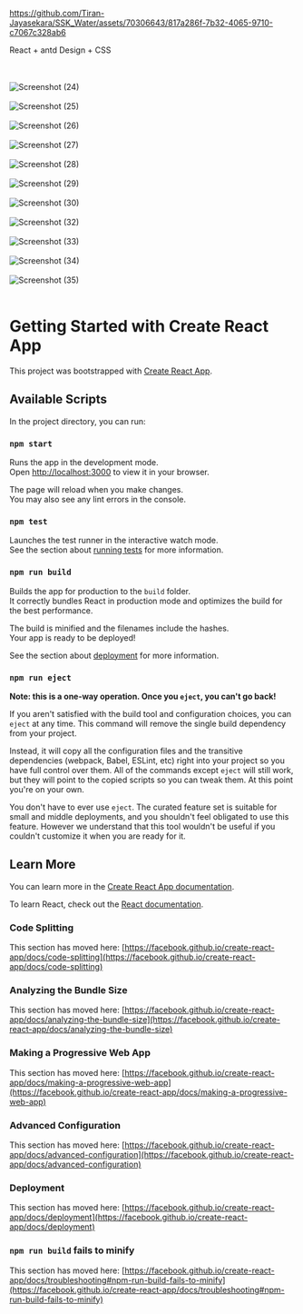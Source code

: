 https://github.com/Tiran-Jayasekara/SSK_Water/assets/70306643/817a286f-7b32-4065-9710-c7067c328ab6

React + antd Design + CSS 

<br/><br/>
![Screenshot (24)](https://github.com/Tiran-Jayasekara/SSK_Water/assets/70306643/2f4b72f4-40f1-483c-b9e5-93dbe6bce36b) <br/><br/>
![Screenshot (25)](https://github.com/Tiran-Jayasekara/SSK_Water/assets/70306643/25c8c59e-0799-474c-986a-3a6f88eb0193) <br/><br/>
![Screenshot (26)](https://github.com/Tiran-Jayasekara/SSK_Water/assets/70306643/34d8ef88-86a4-47ad-9c5b-095ecebf7dad) <br/><br/>
![Screenshot (27)](https://github.com/Tiran-Jayasekara/SSK_Water/assets/70306643/094d1d7d-c93e-4f61-8deb-e22c77a56010) <br/><br/>
![Screenshot (28)](https://github.com/Tiran-Jayasekara/SSK_Water/assets/70306643/997c6af1-924e-4248-bcf4-d36b7ac127f6) <br/><br/>
![Screenshot (29)](https://github.com/Tiran-Jayasekara/SSK_Water/assets/70306643/952c992c-d709-417c-9c2a-d6a6c3142bf9) <br/><br/>
![Screenshot (30)](https://github.com/Tiran-Jayasekara/SSK_Water/assets/70306643/17c2d0c3-fae5-4a1d-a8a5-c5155e3e966b) <br/><br/>
![Screenshot (32)](https://github.com/Tiran-Jayasekara/SSK_Water/assets/70306643/27373677-832f-4007-a1ad-e2d0434ed960) <br/><br/>
![Screenshot (33)](https://github.com/Tiran-Jayasekara/SSK_Water/assets/70306643/d418fb4d-00d0-4f54-9da5-84e306afe71e) <br/><br/>
![Screenshot (34)](https://github.com/Tiran-Jayasekara/SSK_Water/assets/70306643/30746dd5-dd2b-4608-9eca-276784ae5ad2) <br/><br/>
![Screenshot (35)](https://github.com/Tiran-Jayasekara/SSK_Water/assets/70306643/58e5e4c2-143d-42d9-82d2-a0667f6f7527) <br/><br/>


# Getting Started with Create React App

This project was bootstrapped with [Create React App](https://github.com/facebook/create-react-app).

## Available Scripts

In the project directory, you can run:

### `npm start`

Runs the app in the development mode.\
Open [http://localhost:3000](http://localhost:3000) to view it in your browser.

The page will reload when you make changes.\
You may also see any lint errors in the console.

### `npm test`

Launches the test runner in the interactive watch mode.\
See the section about [running tests](https://facebook.github.io/create-react-app/docs/running-tests) for more information.

### `npm run build`

Builds the app for production to the `build` folder.\
It correctly bundles React in production mode and optimizes the build for the best performance.

The build is minified and the filenames include the hashes.\
Your app is ready to be deployed!

See the section about [deployment](https://facebook.github.io/create-react-app/docs/deployment) for more information.

### `npm run eject`

**Note: this is a one-way operation. Once you `eject`, you can't go back!**

If you aren't satisfied with the build tool and configuration choices, you can `eject` at any time. This command will remove the single build dependency from your project.

Instead, it will copy all the configuration files and the transitive dependencies (webpack, Babel, ESLint, etc) right into your project so you have full control over them. All of the commands except `eject` will still work, but they will point to the copied scripts so you can tweak them. At this point you're on your own.

You don't have to ever use `eject`. The curated feature set is suitable for small and middle deployments, and you shouldn't feel obligated to use this feature. However we understand that this tool wouldn't be useful if you couldn't customize it when you are ready for it.

## Learn More

You can learn more in the [Create React App documentation](https://facebook.github.io/create-react-app/docs/getting-started).

To learn React, check out the [React documentation](https://reactjs.org/).

### Code Splitting

This section has moved here: [https://facebook.github.io/create-react-app/docs/code-splitting](https://facebook.github.io/create-react-app/docs/code-splitting)

### Analyzing the Bundle Size

This section has moved here: [https://facebook.github.io/create-react-app/docs/analyzing-the-bundle-size](https://facebook.github.io/create-react-app/docs/analyzing-the-bundle-size)

### Making a Progressive Web App

This section has moved here: [https://facebook.github.io/create-react-app/docs/making-a-progressive-web-app](https://facebook.github.io/create-react-app/docs/making-a-progressive-web-app)

### Advanced Configuration

This section has moved here: [https://facebook.github.io/create-react-app/docs/advanced-configuration](https://facebook.github.io/create-react-app/docs/advanced-configuration)

### Deployment

This section has moved here: [https://facebook.github.io/create-react-app/docs/deployment](https://facebook.github.io/create-react-app/docs/deployment)

### `npm run build` fails to minify

This section has moved here: [https://facebook.github.io/create-react-app/docs/troubleshooting#npm-run-build-fails-to-minify](https://facebook.github.io/create-react-app/docs/troubleshooting#npm-run-build-fails-to-minify)

